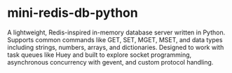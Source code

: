 # mini-redis-db-python
A lightweight, Redis-inspired in-memory database server written in Python.  Supports common commands like GET, SET, MGET, MSET, and data types including strings, numbers, arrays, and dictionaries. Designed to work with task queues like Huey and built to explore socket programming, asynchronous concurrency with gevent, and custom protocol handling.
